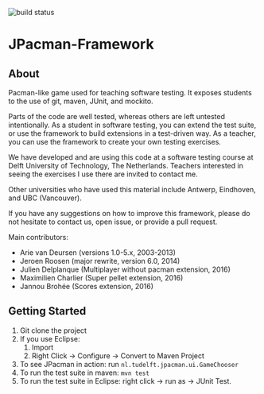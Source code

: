 ![build status](https://travis-ci.org/SERG-Delft/jpacman-framework.svg?branch=master)

JPacman-Framework
=================

About
-----

Pacman-like game used for teaching software testing.
It exposes students to the use of git, maven, JUnit, and mockito.

Parts of the code are well tested, whereas others are left untested intentionally. As a student in software testing, you can extend the test suite, or use the framework to build extensions in a test-driven way. As a teacher, you can use the framework to create your own testing exercises.

We have developed and are using this code at a software testing course at Delft University of Technology, The Netherlands. Teachers interested in seeing the exercises I use there are invited to contact me.

Other universities who have used this material include Antwerp, Eindhoven, and UBC (Vancouver).

If you have any suggestions on how to improve this framework, please do not hesitate to contact us, open issue, or provide a pull request.

Main contributors:

*	Arie van Deursen (versions 1.0-5.x, 2003-2013)
*	Jeroen Roosen (major rewrite, version 6.0, 2014)
*   Julien Delplanque (Multiplayer without pacman extension, 2016)
*   Maximilien Charlier (Super pellet extension, 2016)
*   Jannou Brohée (Scores extension, 2016)


Getting Started
---------------

1. Git clone the project
2. If you use Eclipse:
	1. Import
	2. Right Click -> Configure -> Convert to Maven Project
3. To see JPacman in action: run `nl.tudelft.jpacman.ui.GameChooser`
4. To run the test suite in maven: `mvn test`
5. To run the test suite in Eclipse: right click -> run as -> JUnit Test.
	 
